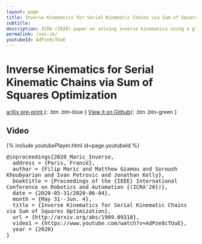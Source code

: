 ```yaml
---
layout: page
title: Inverse Kinematics for Serial Kinematic Chains via Sum of Squares Optimization (ICRA 2020)
subtitle:
description: ICRA (2020) paper on solving inverse kinematics using a global polynomial optimization method
permalink: /sos-ik/
youtubeId: AdPze8cTUuE
---
```

# Inverse Kinematics for Serial Kinematic Chains via Sum of Squares Optimization
[<i class="fa fa-file-text-o" aria-hidden="true"></i> arXiv pre-print ](https://arxiv.org/abs/1909.09318){: .btn .btn-blue }
[<i class="fa fa-github" aria-hidden="true"></i> View it on Github](https://github.com/utiasSTARS/sos-ik){: .btn .btn-green }

## Video
{% include youtubePlayer.html id=page.youtubeId %}

<pre wrap='true'>
@inproceedings{2020_Maric_Inverse,
  address = {Paris, France},
  author = {Filip Maric and Matthew Giamou and Soroush Khoubyarian and Ivan Petrovic and Jonathan Kelly},
  booktitle = {Proceedings of the {IEEE} International Conference on Robotics and Automation {(ICRA'20})},
  date = {2020-05-31/2020-06-04},
  month = {May 31--Jun. 4},
  title = {Inverse Kinematics for Serial Kinematic Chains via Sum of Squares Optimization},
  url = {http://arxiv.org/abs/1909.09318},
  video1 = {https://www.youtube.com/watch?v=AdPze8cTUuE},
  year = {2020}
}
</pre>

